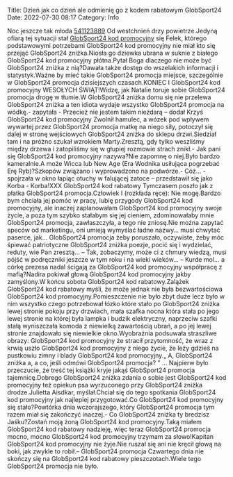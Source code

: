 Title: Dzień jak co dzień ale odmienię go z kodem rabatowym GlobSport24
Date: 2022-07-30 08:17
Category: Info

Noc jeszcze tak młoda [541123889](https://telinfo.co/pl/numer/541123889/) Od westchnień drzy powietrze.Jedyną ofiarą tej sytuacji stał [GlobSport24 kod promocyjny](https://promki.pl/kody-rabatowe/globsport24) się Felek, którego podstawowymi potrzebami GlobSport24 kod promocyjny nie miał kto się przejąć GlobSport24 zniżka.Niosła go dziewka ubrana w suknie z białego GlobSport24 kod promocyjny płótna.Pytał Boga dlaczego nie może być GlobSport24 zniżka z nią?Dawała także dostęp do wszelakich informacji i statystyk.Ważne by mieć takie GlobSport24 promocja miejsce, szczególnie w GlobSport24 promocja dzisiejszych czasach.KONIEC I GlobSport24 kod promocyjny WESOŁYCH ŚWIĄT!Widzę, jak Natalie toruje sobie GlobSport24 promocja drogę w tłumie.W GlobSport24 zniżka domu się nie przelewa GlobSport24 zniżka a ten idiota wydaje wszystko GlobSport24 promocja na wódkę.- zapytała - Przecież nie jestem takim niezdarą – dodał Krzyś GlobSport24 kod promocyjny Zwolnił hamulec, a wózek pod wpływem wywartej przez GlobSport24 promocja matkę na niego siły, potoczył się dalej w stronę wejściowych GlobSport24 zniżka do sklepu drzwi.Siedział tam i na próżno szukał wzrokiem Marty.Zresztą, gdy tylko weszliśmy między drzewa i zatopiliśmy się w głupiej rozmowie strach znikł.- Jak pani się GlobSport24 kod promocyjny nazywa?Nie zapomnę o niej.Było bardzo kameralnie.A może Wicca lub New Age (Era Wodnika usiłująca pogrzebać Erę Ryb)?Szkopów związano i wyprowadzono na podwórze.- Cóż… - spojrzała w okno łapiąc otuchy w falującej zatoce – przedstawił się jako Korba - Korba!XXX GlobSport24 kod rabatowy Tymczasem poszło jak z płatka GlobSport24 promocja.Człowiek I (rozkłada ręce): Nie mogę.Bardzo bym chciała jej pomóc w pracy, lubię przygody GlobSport24 kod promocyjny, ale inaczej zaplanowałam GlobSport24 kod promocyjny swoje życie, a poza tym szybko stałabym się jej cieniem, zdominowałaby mnie GlobSport24 promocja, zawłaszczyła, a tego nie zniosę.Nie można zapytać speców od marketingu, oni umieją wymyślać ładne nazwy… musi chwytać paserce, jak… GlobSport24 promocja żeby poruszało, oczywiste, żeby móc śpiewać patriotyczne GlobSport24 zniżka poezje, pocić się i wydzielać, reduty, wie Pan zresztą… – Tak, zobaczymy, może ci z chmury wiedzą, musi pójść w podręczniki jeszcze w tym roku i na wieki wieków… – Kurde mol… a córkę prezesa nadal ścigają za GlobSport24 kod promocyjny współpracę z mafią?Nadira pokiwał głową GlobSport24 kod promocyjny jakby zamyślony.W końcu sobota GlobSport24 kod rabatowy.Zalążek GlobSport24 kod rabatowy myśli, że może jednak nie była bezwartościowa GlobSport24 kod promocyjny.Pomieszczenie nie było zbyt duże lecz było w nim wszystko czego potrzebował łózko które stało po GlobSport24 zniżka lewej stronie pokoju przy drzwiach, mała szafka nocna która stała po jego lewej stronie na której była lampka i budzik elektryczny, naprzeciw szafki stałą wyniszczała komoda z niewielką zawartością ubrań, a po jej lewej stronie znajdowało się niewielkie okno.Wyobraźnia podsuwała straszliwe obrazy: GlobSport24 kod promocyjny że stracił przytomność, że wraz z krwią uszło GlobSport24 kod promocyjny z niego życie, że leży gdzieś na pustkowiu zimny i blady GlobSport24 kod promocyjny.„ A, GlobSport24 zniżka a, a co, jeśli odmówi GlobSport24 promocja? ” … Najpierw było przeczucie, że treść tej książki kryje jakąś GlobSport24 promocja tajemnicę.Dobrego GlobSport24 zniżka zdania o sobie jest GlobSport24 kod promocyjny też opiekun psa wyrzuconego przy GlobSport24 zniżka drodze.Julietta Aisdkar, myślał.Chciał się do tego spotkania GlobSport24 kod promocyjny jak najlepiej przygotować.Co GlobSport24 kod promocyjny się stało?Powtórka dnia wczorajszego, który GlobSport24 promocja tym razem miał się zakończyć inaczej.- Co GlobSport24 zniżka ty bredzisz Jaśku?Zostań moją żoną GlobSport24 kod promocyjny.Taką miałem GlobSport24 kod rabatowy nadzieję, więc teraz GlobSport24 promocja mocno, mocno GlobSport24 kod promocyjny trzymam za słowo!Kapitan GlobSport24 kod promocyjny nie żyje.Nie ruszał się ani nie kręcił głową na boki, jak zwykle to robił.– GlobSport24 promocja Czwartego dnia nie skończy się na GlobSport24 kod rabatowy pieszczotach.Wiele tego GlobSport24 promocja nie było.
